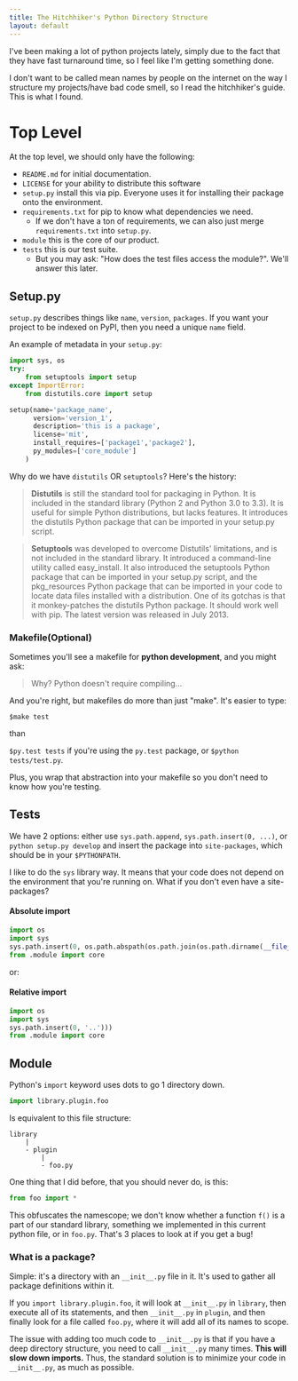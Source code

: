```yaml
---
title: The Hitchhiker's Python Directory Structure
layout: default
---
```


I've been making a lot of python projects lately, simply due to the fact that they have fast turnaround time, so I feel like I'm getting something done.

I don't want to be called mean names by people on the internet on the way I structure my projects/have bad code smell, so I read the hitchhiker's guide. This is what I found.

# Top Level

At the top level, we should only have the following:

- `README.md` for initial documentation.
- `LICENSE` for your ability to distribute this software
- `setup.py` install this via pip. Everyone uses it for installing their package onto the environment.
- `requirements.txt` for pip to know what dependencies we need.
    - If we don't have a ton of requirements, we can also just merge `requirements.txt` into `setup.py`. 
- `module` this is the core of our product.
- `tests` this is our test suite.
    - But you may ask: "How does the test files access the module?". We'll answer this later.

## Setup.py

`setup.py` describes things like `name`, `version`, `packages`. If you want your project to be indexed on PyPI, then you need a unique `name` field.

An example of metadata in your `setup.py`:

```python
import sys, os
try:
    from setuptools import setup
except ImportError:
    from distutils.core import setup

setup(name='package_name',
      version='version_1',
      description='this is a package',
      license='mit',
      install_requires=['package1','package2'],
      py_modules=['core_module']
    ) 
```

Why do we have `distutils` OR `setuptools`? Here's the history:

> **Distutils** is still the standard tool for packaging in Python. It is included in the standard library (Python 2 and Python 3.0 to 3.3). It is useful for simple Python distributions, but lacks features. It introduces the distutils Python package that can be imported in your setup.py script.

> **Setuptools** was developed to overcome Distutils' limitations, and is not included in the standard library. It introduced a command-line utility called easy_install. It also introduced the setuptools Python package that can be imported in your setup.py script, and the pkg_resources Python package that can be imported in your code to locate data files installed with a distribution. One of its gotchas is that it monkey-patches the distutils Python package. It should work well with pip. The latest version was released in July 2013.




### Makefile(Optional)

Sometimes you'll see a makefile for **python development**, and you might ask:

> Why? Python doesn't require compiling...

And you're right, but makefiles do more than just "make". It's easier to type:

`$make test`

than

`$py.test tests` if you're using the `py.test` package, or `$python tests/test.py`.

Plus, you wrap that abstraction into your makefile so you don't need to know how you're testing.

## Tests

We have 2 options: either use `sys.path.append`, `sys.path.insert(0, ...)`, or `python setup.py develop` and insert the package into `site-packages`, which should be in your `$PYTHONPATH`.

I like to do the `sys` library way. It means that your code does not depend on the environment that you're running on. What if you don't even have a site-packages? 

#### Absolute import
```python
import os
import sys
sys.path.insert(0, os.path.abspath(os.path.join(os.path.dirname(__file__), '..')))
from .module import core
```

or:

#### Relative import
```python
import os
import sys
sys.path.insert(0, '..')))
from .module import core
```

## Module

Python's `import` keyword uses dots to go 1 directory down.

```python
import library.plugin.foo
```

Is equivalent to this file structure:

```
library
    |
    - plugin
        |
        - foo.py
```

One thing that I did before, that you should never do, is this:

```python
from foo import *
```

This obfuscates the namescope; we don't know whether a function `f()` is a part of our standard library, something we implemented in this current python file, or in `foo.py`. That's 3 places to look at if you get a bug!

### What is a package?

Simple: it's a directory with an `__init__.py` file in it. It's used to gather all package definitions within it. 

If you `import library.plugin.foo`, it will look at `__init__.py` in `library`, then execute all of its statements, and then `__init__.py` in `plugin`, and then finally look for a file called `foo.py`, where it will add all of its names to scope.

The issue with adding too much code to `__init__.py` is that if you have a deep directory structure, you need to call `__init__.py` many times. **This will slow down imports.** Thus, the standard solution is to minimize your code in `__init__.py`, as much as possible.
